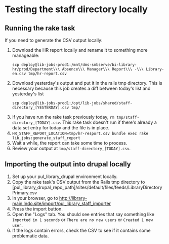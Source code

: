 # Testing the staff directory locally

## Running the rake task

If you need to generate the CSV output locally:

1. Download the HR report locally and rename it to something more manageable:
    ````
    scp deploy@lib-jobs-prod1:/mnt/dms-smbserve/bi-library-hr/prod/Department\\\ Absence\\\ Manager\\\ Report\\\ -\\\ Library-en.csv tmp/hr-report.csv
    ````
1. Download yesterday's output and put it in the rails tmp directory.  This is necessary because this job creates a diff between today's list and yesterday's list
    ````
    scp deploy@lib-jobs-prod1:/opt/lib-jobs/shared/staff-directory_[YESTERDAY].csv tmp/
    ````
1. If you have run the rake task previously today, `rm tmp/staff-directory_[TODAY].csv`.  This rake task doesn't run if there's already a data set entry for today and the file is in place. 
1. `HR_STAFF_REPORT_LOCATION=tmp/hr-resport.csv bundle exec rake lib_jobs:generate_staff_report`
1. Wait a while, the report can take some time to process.
1. Review your output at `tmp/staff-directory_[TODAY].csv`.

## Importing the output into drupal locally

1. Set up your pul_library_drupal environment locally.
1. Copy the rake task's CSV output from the Rails tmp directory to [pul_library_drupal_repo_path]/sites/default/files/feeds/LibraryDirectoryPrimary.csv
1. In your browser, go to http://library-main.lndo.site/import/pul_library_staff_importer
1. Press the import button.
1. Open the "Logs" tab.  You should see entries that say something like `Imported in 1 seconds` or `There are no new users` or `Created 1 new user`.
1. If the logs contain errors, check the CSV to see if it contains some problematic data.
